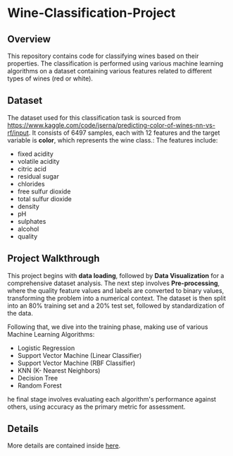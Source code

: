 # Wine-Classification-Project

## Overview 
This repository contains code for classifying wines based on their properties. The classification is performed using various machine learning algorithms on a dataset containing various features related to different types of wines (red or white).
## Dataset
The dataset used for this classification task is sourced from https://www.kaggle.com/code/jserna/predicting-color-of-wines-nn-vs-rf/input. It consists of 6497 samples, each with 12 features and the target variable is **color**, which represents the wine class.: The features include:
- fixed acidity
- volatile acidity
- citric acid
- residual sugar
- chlorides
- free sulfur dioxide
- total sulfur dioxide
- density
- pH
- sulphates
- alcohol
- quality

## Project Walkthrough
This project begins with **data loading**, followed by **Data Visualization** for a comprehensive dataset analysis. The next step involves **Pre-processing**, where the quality feature values and labels are converted to binary values, transforming the problem into a numerical context. The dataset is then split into an 80% training set and a 20% test set, followed by standardization of the data.

Following that, we dive into the training phase, making use of various Machine Learning Algorithms:
- Logistic Regression
- Support Vector Machine (Linear Classifier)
- Support Vector Machine (RBF Classifier)
- KNN (K- Nearest Neighbors)
- Decision Tree
- Random Forest

he final stage involves evaluating each algorithm's performance against others, using accuracy as the primary metric for assessment. 
## Details
More details are contained inside [here](https://github.com](https://github.com/MayssaJaz/Wine-Classification-Project/blob/main/Wine_classification_report_final.pdf)https://github.com/MayssaJaz/Wine-Classification-Project/blob/main/Wine_classification_report_final.pdf).
 
